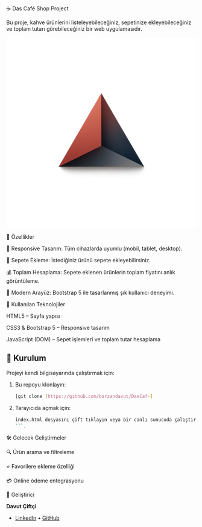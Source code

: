 ☕ Das Café Shop Project

Bu proje, kahve ürünlerini listeleyebileceğiniz, sepetinize ekleyebileceğiniz ve toplam tutarı görebileceğiniz bir web uygulamasıdır.

![Logo](img/logo.png)

🎯 Özellikler

📱 Responsive Tasarım: Tüm cihazlarda uyumlu (mobil, tablet, desktop).

🛒 Sepete Ekleme: İstediğiniz ürünü sepete ekleyebilirsiniz.

💰 Toplam Hesaplama: Sepete eklenen ürünlerin toplam fiyatını anlık görüntüleme.

🎨 Modern Arayüz: Bootstrap 5 ile tasarlanmış şık kullanıcı deneyimi.


🚀 Kullanılan Teknolojiler

HTML5 – Sayfa yapısı

CSS3 & Bootstrap 5 – Responsive tasarım

JavaScript (DOM) – Sepet işlemleri ve toplam tutar hesaplama

## 📁 Kurulum

Projeyi kendi bilgisayarında çalıştırmak için:

1. Bu repoyu klonlayın:
   ```bash
   [git clone [https://github.com/barzandavut/DasCaf-]
   ```

2. Tarayıcıda açmak için:
   ```bash
   index.html dosyasını çift tıklayın veya bir canlı sunucuda çalıştırın.
   ```.

🛠️ Gelecek Geliştirmeler

🔍 Ürün arama ve filtreleme

⭐ Favorilere ekleme özelliği

💳 Online ödeme entegrasyonu

👤  Geliştirici

**Davut Çiftçi**    
- [LinkedIn](https://www.linkedin.com/in/barzandavutciftci/) • [GitHub](https://github.com/barzandavut)
